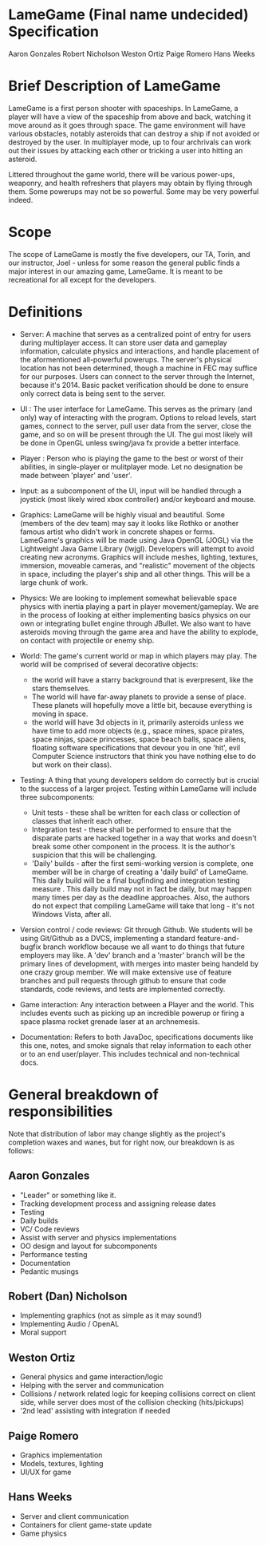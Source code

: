 # LameGame (Final name undecided) Specification
Aaron Gonzales
Robert Nicholson
Weston Ortiz
Paige Romero
Hans Weeks

# Brief Description of LameGame 

LameGame is a first person shooter with spaceships. In LameGame, a player will
have a view of the spaceship from above and back, watching it move around as it
goes through space. The game environment will have various obstacles, notably
asteroids that can destroy a ship if not avoided or destroyed by the user. In
multiplayer mode, up to four archrivals can work out their issues by attacking
each other or tricking a user into hitting an asteroid.

Littered throughout the game world, there will be various power-ups, weaponry,
and health refreshers that players may obtain by flying through them. Some
powerups may not be so powerful. Some may be very powerful indeed.


# Scope
The scope of LameGame is mostly the five developers, our TA, Torin, and our
instructor, Joel - unless for some reason the general public finds a major
interest in our amazing game, LameGame. It is meant to be recreational for all
except for the developers.

# Definitions

* Server:
	A machine that serves as a centralized point of entry for users during
	multiplayer access. It can store user data and gameplay information,
	calculate physics and interactions, and handle placement of the
	aformentioned all-powerful powerups. The server's physical location has not
	been determined, though a machine in FEC may suffice for our purposes.
	Users can connect to the server through the Internet, because it's 2014.
	Basic packet verification should be done to ensure only correct data is 
	being sent to the server.

* UI :
	The user interface for LameGame. This serves as the primary (and only) way
	of interacting with the program. Options to reload levels, start games,
	connect to the server, pull user data from the server, close the game, and
	so on will be present through the UI. The gui most likely will be done in
        OpenGL unless swing/java fx provide a better interface.

* Player :
	Person who is playing the game to the best or worst of their abilities, in
	single-player or mulitplayer mode. Let no designation be made between
	'player' and 'user'.

* Input:
	as a subcomponent of the UI, input will be handled through a
	joystick (most likely wired xbox controller) and/or keyboard and mouse. 


* Graphics:
	LameGame will be highly visual and beautiful. Some (members of the dev
	team) may say it looks like Rothko or another famous artist who
	didn't work in concrete shapes or forms. LameGame's graphics will be made
	using Java OpenGL (JOGL) via the Lightweight Java Game Library (lwjgl).
	Developers will attempt to avoid creating new acronyms. Graphics will
	include meshes, lighting, textures, immersion, moveable cameras, and
	"realistic" movement of the objects in space, including the player's ship
	and all other things. This will be a large chunk of work.

* Physics:
	We are looking to implement somewhat believable space physics with
	inertia playing a part in player movement/gameplay. We are in the process
	of looking at either implementing basics physics on our own or integrating
	bullet engine through JBullet. We also want to have asteroids moving through
	the game area and have the ability to explode, on contact with projectile or
	enemy ship.

* World:
	The game's current world or map in which players may play. The world will
	be comprised of several decorative objects:
	* the world will have a starry background that is everpresent, like the stars
		themselves.
	* The world will have far-away planets to provide a sense of place. These
		planets will hopefully move a little bit, because everything is moving in
		space.
	* the world will have 3d objects in it, primarily asteroids unless we have
		time to add more objects (e.g., space mines, space pirates, space
		ninjas, space princesses, space beach balls, space aliens,
		floating software specifications that devour you in one 'hit',
		evil Computer Science instructors that think you have nothing
		else to do but work on their class).

* Testing:
	A thing that young developers seldom do correctly but is crucial to the
	success of a larger project. Testing within LameGame will include three
	subcomponents:
	* Unit tests - these shall be written for each class or collection of
	classes that inherit each other.
	* Integration test - these shall be performed to ensure that the disparate
	parts are hacked together in a way that works and doesn't break some other
	component in the process. It is the author's suspicion that this will be
	challenging.
	* 'Daily' builds - after the first semi-working version is complete, one
	member will be in charge of creating a 'daily build' of LameGame. This
	daily build will be a final bugfinding and integration testing measure .
	This daily build may not in fact be daily, but may happen many times per
	day as the deadline approaches. Also, the authors do not expect that
	compiling LameGame will take that long - it's not Windows Vista, after all.

* Version control / code reviews:
	Git through Github. We students will be using Git/Github as a DVCS,
	implementing a standard feature-and-bugfix branch workflow because we all
	want to do things that future employers may like. A 'dev' branch and a
	'master' branch will be the primary lines of development, with merges into
	master being handeld by one crazy group member. We will make
	extensive use of feature branches and pull requests through github to
	ensure that code standards, code reviews, and tests are implemented
	correctly.

* Game interaction:
	Any interaction between a Player and the world. This includes events such
	as picking up an incredible powerup or firing a space plasma rocket grenade
	laser at an archnemesis.

* Documentation:
	Refers to both JavaDoc, specifications documents like this one, notes, and
	smoke signals that relay information to each other or to an end
	user/player. This includes technical and non-technical docs.

# General breakdown of responsibilities

Note that distribution of labor may change slightly as the project's
completion waxes and wanes, but for right now, our breakdown is as follows:

## Aaron Gonzales
  * "Leader" or something like it.
  * Tracking development process and assigning release dates
  * Testing
  * Daily builds
  * VC/ Code reviews
  * Assist with server and physics implementations
  * OO design and layout for subcomponents
  * Performance testing
  * Documentation
  * Pedantic musings

## Robert (Dan) Nicholson
  * Implementing graphics (not as simple as it may sound!)
  * Implementing Audio / OpenAL
  * Moral support

## Weston Ortiz
  * General physics and game interaction/logic
  * Helping with the server and communication
  * Collisions / network related logic for keeping collisions correct on client
	side, while server does most of the collision checking (hits/pickups)
  * '2nd lead' assisting with integration if needed

## Paige Romero
  * Graphics implementation
  * Models, textures, lighting
  * UI/UX for game
  
## Hans Weeks
  * Server and client communication
  * Containers for client game-state update
  * Game physics


